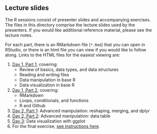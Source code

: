 ## Lecture slides

The R sessions consist of presenter slides and accompanying exercises. The files in this directory comprise the lecture slides used by the presenters. If you would like additional reference material, please see the lecture notes.

For each part, there is an RMarkdown file (`*.Rmd`) that you can open in RStudio, or there is an html file you can view if you would like to follow along. Links to the HTML files for the easiest viewing are:

1. [Day 1, Part 1](https://msia.github.io/bootcamp-2019/lectureslides/day1part1_R-intro_slides_kr.html), covering:
    - Review of basics, data types, and data structures
    - Reading and writing files
    - Data manipulation in base R
    - Data visualization in base R
2. [Day 1, Part 2](https://msia.github.io/bootcamp-2019/lectureslides/day1part2_R-loops-conditionals-functions_slides_rm.html), covering:
    - RMarkdown
    - Loops, conditionals, and functions
    - R and Github
3. [Day 2, Part 1](https://msia.github.io/bootcamp-2019/lectureslides/day2part1_R-adv_manipulation_dplyr_slides_kr.html): Advanced manipulation: reshaping, merging, and dplyr
4. [Day 2, Part 2](https://msia.github.io/bootcamp-2019/lectureslides/day2part2_R-adv_manipulation_datatable_slides_ae.html): Advanced manipulation: data.table
5. [Day 3](https://msia.github.io/bootcamp-2019/lectureslides/day3_R-ggplot_slides_rm.html): Data visualization with ggplot
6. For the final exercise, [see instructions here](https://github.com/MSIA/bootcamp-2019/blob/master/exercises/day3_final-exercise-instructions.md).
